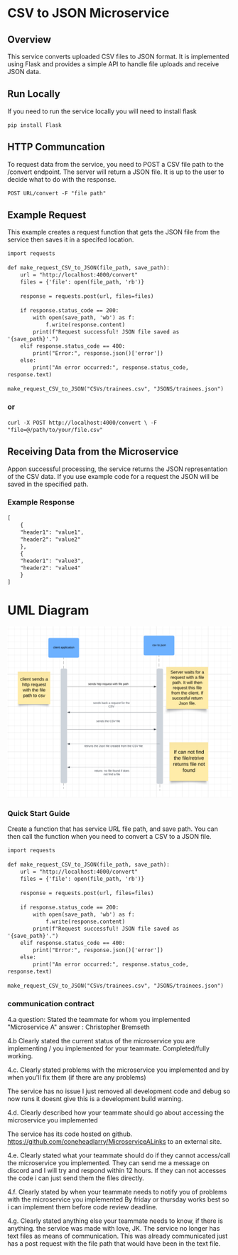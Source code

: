 # CSV to JSON Microservice


## Overview

This service converts uploaded CSV files to JSON format. It is implemented using Flask and provides a simple API to handle file uploads and receive JSON data.

## Run Locally 
If you need to run the service locally you will need to install flask

```
pip install Flask
```

## HTTP Communcation 
To request data from the service, you need to POST a CSV file path to the /convert endpoint. The server will return a JSON file. It is up to the user to decide what to do with the response.

```
POST URL/convert -F "file path"
```


## Example Request 
This example creates a request function that gets the JSON file from the service then saves it in a specifed location.

```
import requests

def make_request_CSV_to_JSON(file_path, save_path):
    url = "http://localhost:4000/convert"
    files = {'file': open(file_path, 'rb')}

    response = requests.post(url, files=files)

    if response.status_code == 200:
        with open(save_path, 'wb') as f:
            f.write(response.content)
        print(f"Request successful! JSON file saved as '{save_path}'.")
    elif response.status_code == 400:
        print("Error:", response.json()['error'])
    else:
        print("An error occurred:", response.status_code, response.text)

make_request_CSV_to_JSON("CSVs/trainees.csv", "JSONS/trainees.json")
```
### or 

```
curl -X POST http://localhost:4000/convert \ -F "file=@/path/to/your/file.csv"
```

## Receiving Data from the Microservice

Appon successful processing, the service returns the JSON representation of the CSV data. If you use example code for a request the JSON will be saved in the specified path.

### Example Response 
```
[
    {
    "header1": "value1", 
    "header2": "value2"
    },
    {
    "header1": "value3", 
    "header2": "value4"
    }
]
```

# UML Diagram

![UML diagram](imgs/image.png)

### Quick Start Guide
Create a function that has service URL file path, and save path. You can then call the function when you need to convert a CSV to a JSON file.
```
import requests

def make_request_CSV_to_JSON(file_path, save_path):
    url = "http://localhost:4000/convert"
    files = {'file': open(file_path, 'rb')}

    response = requests.post(url, files=files)

    if response.status_code == 200:
        with open(save_path, 'wb') as f:
            f.write(response.content)
        print(f"Request successful! JSON file saved as '{save_path}'.")
    elif response.status_code == 400:
        print("Error:", response.json()['error'])
    else:
        print("An error occurred:", response.status_code, response.text)

make_request_CSV_to_JSON("CSVs/trainees.csv", "JSONS/trainees.json")
```



### communication contract

4.a 
question:  Stated the teammate for whom you implemented "Microservice A"
answer : Christopher Bremseth

4.b
Clearly stated the current status of the microservice you are implementing / you implemented for your teammate.
Completed/fully working.

4.c. Clearly stated problems with the microservice you implemented and by when you'll fix them (if there are any problems)

The service has no issue I just removed all development code and debug so now runs it doesnt give this is a development build warning.

4.d. Clearly described how your teammate should go about accessing the microservice you implemented

The service has its code hosted on github. https://github.com/coneheadlarry/MicroserviceALinks to an external site.

 

4.e. Clearly stated what your teammate should do if they cannot access/call the microservice you implemented.
They can send me a message on discord and I will try and respond within 12 hours. If they can not accesses the code i can just send them the files directly.

 

4.f. Clearly stated by when your teammate needs to notify you of problems with the microservice you implemented
By friday or thursday works best so i can implement them before code review deadline.

4.g. Clearly stated anything else your teammate needs to know, if there is anything.
the service was made with love, JK. The service no longer has text files as means of communication. This was already communicated just has a post request with the file path that would have been in the text file.
